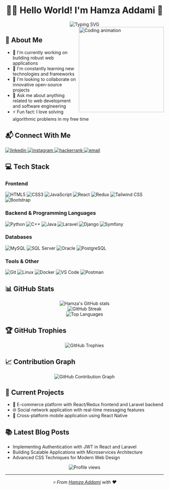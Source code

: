 <h1 align="center">👨‍💻 Hello World! I'm Hamza Addami 👋</h1>
<div align="center">
  <img src="https://readme-typing-svg.herokuapp.com?font=Fira+Code&weight=600&size=22&pause=1000&color=38BDF8&center=true&vCenter=true&random=false&width=435&lines=Full+Stack+Developer;Software+Engineer;Problem+Solver;Continuous+Learner" alt="Typing SVG" />
</div>

<img align="right" height="270" src="https://i.pinimg.com/originals/54/e3/7d/54e37d8074ebcde1d96c77d7b2a7f310.gif" alt="Coding animation" />

## 💫 About Me
- 🔭 I'm currently working on building robust web applications
- 🌱 I'm constantly learning new technologies and frameworks
- 👯 I'm looking to collaborate on innovative open-source projects
- 💬 Ask me about anything related to web development and software engineering
- ⚡ Fun fact: I love solving algorithmic problems in my free time

## 📬 Connect With Me
<div align="left">
  <a href="https://www.linkedin.com/in/hamza-addami-977510264/" target="_blank">
    <img src="https://img.shields.io/badge/LinkedIn-0077B5?style=for-the-badge&logo=linkedin&logoColor=white" alt="linkedin" />
  </a>
  <a href="https://www.instagram.com/snopow_89/?igsh=OXlrMGxlYmoyZHZq&utm_source=qr" target="_blank">
    <img src="https://img.shields.io/badge/Instagram-E4405F?style=for-the-badge&logo=instagram&logoColor=white" alt="instagram" />
  </a>
  <a href="https://www.hackerrank.com/profile/hamzaaddami11" target="_blank">
    <img src="https://img.shields.io/badge/HackerRank-2EC866?style=for-the-badge&logo=hackerrank&logoColor=white" alt="hackerrank" />
  </a>
  <a href="mailto:your.email@example.com" target="_blank">
    <img src="https://img.shields.io/badge/Email-D14836?style=for-the-badge&logo=gmail&logoColor=white" alt="email" />
  </a>
</div>

## 💻 Tech Stack

### Frontend
<div align="left">
  <img src="https://img.shields.io/badge/HTML5-E34F26?style=for-the-badge&logo=html5&logoColor=white" alt="HTML5" />
  <img src="https://img.shields.io/badge/CSS3-1572B6?style=for-the-badge&logo=css3&logoColor=white" alt="CSS3" />
  <img src="https://img.shields.io/badge/JavaScript-F7DF1E?style=for-the-badge&logo=javascript&logoColor=black" alt="JavaScript" />
  <img src="https://img.shields.io/badge/React-61DAFB?style=for-the-badge&logo=react&logoColor=black" alt="React" />
  <img src="https://img.shields.io/badge/Redux-764ABC?style=for-the-badge&logo=redux&logoColor=white" alt="Redux" />
  <img src="https://img.shields.io/badge/Tailwind_CSS-38B2AC?style=for-the-badge&logo=tailwind-css&logoColor=white" alt="Tailwind CSS" />
  <img src="https://img.shields.io/badge/Bootstrap-7952B3?style=for-the-badge&logo=bootstrap&logoColor=white" alt="Bootstrap" />
</div>

### Backend & Programming Languages
<div align="left">
  <img src="https://img.shields.io/badge/Python-3776AB?style=for-the-badge&logo=python&logoColor=white" alt="Python" />
  <img src="https://img.shields.io/badge/C++-00599C?style=for-the-badge&logo=cplusplus&logoColor=white" alt="C++" />
  <img src="https://img.shields.io/badge/Java-ED8B00?style=for-the-badge&logo=openjdk&logoColor=white" alt="Java" />
  <img src="https://img.shields.io/badge/Laravel-FF2D20?style=for-the-badge&logo=laravel&logoColor=white" alt="Laravel" />
  <img src="https://img.shields.io/badge/Django-092E20?style=for-the-badge&logo=django&logoColor=white" alt="Django" />
  <img src="https://img.shields.io/badge/Symfony-000000?style=for-the-badge&logo=symfony&logoColor=white" alt="Symfony" />
</div>

### Databases
<div align="left">
  <img src="https://img.shields.io/badge/MySQL-4479A1?style=for-the-badge&logo=mysql&logoColor=white" alt="MySQL" />
  <img src="https://img.shields.io/badge/SQL_Server-CC2927?style=for-the-badge&logo=microsoft-sql-server&logoColor=white" alt="SQL Server" />
  <img src="https://img.shields.io/badge/Oracle-F80000?style=for-the-badge&logo=oracle&logoColor=white" alt="Oracle" />
  <img src="https://img.shields.io/badge/PostgreSQL-316192?style=for-the-badge&logo=postgresql&logoColor=white" alt="PostgreSQL" />
</div>

### Tools & Other
<div align="left">
  <img src="https://img.shields.io/badge/Git-F05032?style=for-the-badge&logo=git&logoColor=white" alt="Git" />
  <img src="https://img.shields.io/badge/Linux-FCC624?style=for-the-badge&logo=linux&logoColor=black" alt="Linux" />
  <img src="https://img.shields.io/badge/Docker-2496ED?style=for-the-badge&logo=docker&logoColor=white" alt="Docker" />
  <img src="https://img.shields.io/badge/Visual_Studio_Code-007ACC?style=for-the-badge&logo=visual-studio-code&logoColor=white" alt="VS Code" />
  <img src="https://img.shields.io/badge/Postman-FF6C37?style=for-the-badge&logo=postman&logoColor=white" alt="Postman" />
</div>

## 📊 GitHub Stats

<div align="center">
  <img src="https://github-readme-stats.vercel.app/api?username=HamzaAddami&show_icons=true&count_private=true&title_color=38bdf8&text_color=ffffff&icon_color=38bdf8&bg_color=0f172a&hide_border=true&border_radius=10" alt="Hamza's GitHub stats" />
</div>

<div align="center">
  <img src="https://github-readme-streak-stats.herokuapp.com/?user=HamzaAddami&stroke=ffffff&background=0f172a&ring=38bdf8&fire=38bdf8&currStreakNum=ffffff&currStreakLabel=38bdf8&sideNums=ffffff&sideLabels=ffffff&dates=ffffff&hide_border=true" alt="GitHub Streak" />
</div>

<div align="center">
  <img src="https://github-readme-stats.vercel.app/api/top-langs/?username=HamzaAddami&layout=compact&langs_count=8&title_color=38bdf8&text_color=ffffff&icon_color=38bdf8&bg_color=0f172a&hide_border=true&border_radius=10" alt="Top Languages" />
</div>

## 🏆 GitHub Trophies
<div align="center">
  <img src="https://github-profile-trophy.vercel.app/?username=HamzaAddami&theme=algolia&no-frame=true&no-bg=true&margin-w=4" alt="GitHub Trophies" />
</div>

## 📈 Contribution Graph
<div align="center">
  <img src="https://activity-graph.herokuapp.com/graph?username=HamzaAddami&bg_color=0f172a&color=ffffff&line=38bdf8&point=ffffff&area_color=0f172a&area=true&hide_border=true" alt="GitHub Contribution Graph" />
</div>

## 🎯 Current Projects
- 🚀 E-commerce platform with React/Redux frontend and Laravel backend
- 🌐 Social network application with real-time messaging features
- 📱 Cross-platform mobile application using React Native

## 📚 Latest Blog Posts
<!-- BLOG-POST-LIST:START -->
- Implementing Authentication with JWT in React and Laravel
- Building Scalable Applications with Microservices Architecture
- Advanced CSS Techniques for Modern Web Design
<!-- BLOG-POST-LIST:END -->

<div align="center">
  <img src="https://komarev.com/ghpvc/?username=HamzaAddami&style=flat-square&color=38bdf8" alt="Profile views" />
</div>

---

<div align="center">
  <i>⭐️ From <a href="https://github.com/HamzaAddami">Hamza Addami</a> with ❤️</i>
</div>
